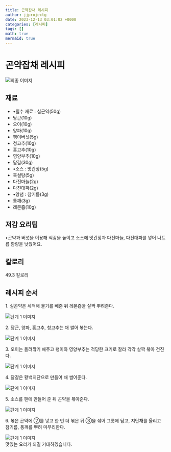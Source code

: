 ```yaml
---
title: 곤약잡채 레시피
author: jjprojectg
date: 2023-12-13 03:01:02 +0000
categories: [레시피]
tags: []
math: true
mermaid: true
---
```

<meta name="og:type" content="website"/>
<meta charset="UTF-8"/>
<div class="header">
  <h1>곤약잡채 레시피</h1>
</div>

<div class="container my-4">
  <div class="row">
    <div class="col-12 col-md-6">
      <div class="recipe-image">
        <img src="http://www.foodsafetykorea.go.kr/uploadimg/20230308/20230308032224_1678256544580.jpg" class="step-image" alt="최종 이미지"/>
      </div>
    </div>
    <div class="col-12 col-md-6">
      <div class="ingredients">
        <h2>재료</h2>
        <ul class="card">
          <li> •필수 재료 : 실곤약(50g) </li>
          <li>  당근(10g) </li>
          <li>  오이(10g) </li>
          <li>  양파(10g) </li>
          <li>  팽이버섯(5g) </li>
          <li>  청고추(10g) </li>
          <li>  홍고추(10g) </li>
          <li>  영양부추(10g) </li>
          <li>  달걀(30g) </li>
          <li> •소스 : 맛간장(5g) </li>
          <li>  흑설탕(5g) </li>
          <li>  다진마늘(2g) </li>
          <li>  다진대파(2g) </li>
          <li> •양념 : 참기름(3g) </li>
          <li>  통깨(3g) </li>
          <li>  레몬즙(10g) </li>
</ul>
      </div>
    </div>
    <div class="col-12 col-md-6">
      <div class="ingredients">
        <h2>저감 요리팁</h2>
        <div class="card"> 
          <p>
            •곤약과 버섯을 이용해 식감을 높이고 소스에 맛간장과 다진마늘, 다진대파를 넣어 나트륨 함량을 낮췄어요.
          </p>
        </div>
      </div>
      <div class="ingredients">
        <h2>칼로리</h2>
        <div class="card"> 
          <p>
            49.3 칼로리
          </p>
        </div>
      </div>
    </div>
  </div>

  <h2 class="my-4">레시피 순서</h2>
  <div class="card recipe-card">
    <div class="card-body recipe-step">
      <p class="card-text step-description">1. 실곤약은 세척해 물기를 빼준 뒤 레몬즙을 살짝 뿌려준다.</p>
      <img src="http://www.foodsafetykorea.go.kr/uploadimg/20230308/20230308032329_1678256609176.jpg" alt="단계 1 이미지" class="step-image"/>
    </div>
  </div>
  <div class="card recipe-card">
    <div class="card-body recipe-step">
      <p class="card-text step-description">2. 당근, 양파, 홍고추, 청고추는 채 썰어 볶는다.</p>
      <img src="http://www.foodsafetykorea.go.kr/uploadimg/20230308/20230308033824_1678257504091.jpg" alt="단계 1 이미지" class="step-image"/>
    </div>
  </div>
  <div class="card recipe-card">
    <div class="card-body recipe-step">
      <p class="card-text step-description">3. 오이는 돌려깎기 해주고 팽이와 영양부추는 적당한 크기로 잘라 각각 살짝 볶아 건진다.</p>
      <img src="http://www.foodsafetykorea.go.kr/uploadimg/20230308/20230308033847_1678257527466.jpg" alt="단계 1 이미지" class="step-image"/>
    </div>
  </div>
  <div class="card recipe-card">
    <div class="card-body recipe-step">
      <p class="card-text step-description">4. 달걀은 황백지단으로 만들어 채 썰어준다.</p>
      <img src="http://www.foodsafetykorea.go.kr/uploadimg/20230308/20230308033907_1678257547672.jpg" alt="단계 1 이미지" class="step-image"/>
    </div>
  </div>
  <div class="card recipe-card">
    <div class="card-body recipe-step">
      <p class="card-text step-description">5. 소스를 팬에 만들어 준 뒤 곤약을 볶아준다.</p>
      <img src="http://www.foodsafetykorea.go.kr/uploadimg/20230308/20230308034202_1678257722146.jpg" alt="단계 1 이미지" class="step-image"/>
    </div>
  </div>
  <div class="card recipe-card">
    <div class="card-body recipe-step">
      <p class="card-text step-description">6. 볶은 곤약에 ②를 넣고 한 번 더 볶은 뒤 ③을 섞어 그릇에 담고, 지단채를 올리고 참기름, 통깨를 뿌려 마무리한다.</p>
      <img src="http://www.foodsafetykorea.go.kr/uploadimg/20230308/20230308034306_1678257786207.jpg" alt="단계 1 이미지" class="step-image"/>
    </div>
  </div>

</div>
맛있는 요리가 되길 기대하겠습니다.
